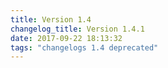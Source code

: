 ```yaml
---
title: Version 1.4
changelog_title: Version 1.4.1
date: 2017-09-22 18:13:32 
tags: "changelogs 1.4 deprecated"
---
```


<script src="https://gist.github.com/spinnaker-release/87ffcdd472d315d75877312de01bb05d.js"></script>
